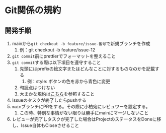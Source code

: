 # Git関係の規約

## 開発手順

1. mainから```git checkout -b feature/issue-番号```で新規ブランチを作成
   1. 例：git checkout -b feature/issue-12
2. `git commit`前にprettierでフォーマットを整えること
3. `git commit`する際は以下項目を遵守すること
   1. 先頭にはprefixの絵文字またはどんなことに対するものなのかを記載する
      1. 例：style: ボタンの色を赤から青色に変更
   2. 句読点はつけない
   3. 大まかな規約は[こちら](https://github.com/angular/angular.js/blob/master/DEVELOPERS.md#type)を参照すること
4. Issueのタスクが終了したらpushする
5. `main`ブランチにPRをする。その際に小柏宛にレビュワーを設定する。
   1. この時、特別な事情がない限りは勝手にmainにマージしないこと
6. レビューが完了しタスクが完了した場合はProjectのステータスをDoneに移し、Issue自体もCloseさせること
